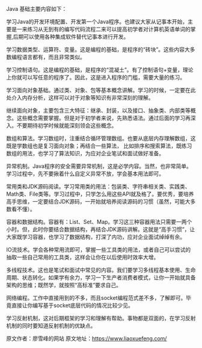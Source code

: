 Java 基础主要内容如下：

学习Java的开发环境配置、开发第一个Java程序。也建议大家从记事本开始，主要是一来练习从无到有的编写代码流程二来可以提高初学者对计算机英语单词的掌握,后期可以使用各种集成软件替代记事本进行开发。

学习数据类型、运算符、变量。这是编程的基础，是程序的“砖块”。这些内容大多数编程语言都有，而且非常类似。

学习控制语句。这是编程的基础，是程序的“混凝土”。有了控制语句+变量，理论上你就可以写任意的程序了。因此，这是进入程序的门槛，需要大量的练习。

学习面向对象基础。通过类、对象、包等基本概念讲解。学习的时候，一定要在此处介入内存分析，这样可以对于对象等知识有非常深刻的理解。

继续面向对象，主要包含三大特征：继承、封装，以及接口、抽象类、内部类等概念。这些概念需要掌握。但是对于初学者来说，先熟悉语法。通过后面的学习再深入。不要期待初学时候就能深刻领会这些概念。

数组和算法。学习数组时，注重结合循环管理数组。也要从底层内存理解数组，这既是学数组也是复习面向对象；再结合一些算法， 比如排序和搜索算法，既练习数组的用法，也学习了算法知识，为应对企业笔试和面试做好准备。

异常机制。Java程序的安全需要异常机制，这是必学内容。当然，也非常简单。学习过程中，先不要揪着什么自定义异常不放，学会基本用法即可。

常用类和JDK源码阅读。学习常用类的用法：包装类、字符串相关类、实践类、Math类、File类等。学习过程中，只学怎么用这些API就及格了。要优秀，要培养高手思维，一定要结合JDK源码，一开始就培养阅读源码的习惯（虽然，可能大多数看不懂）。

容器和数据结构。容器有：List、Set、Map。学习这三种容器用法只需要一两个小时。但，此时你要结合数据结构，再结合JDK源码讲解。这就是“高手习惯”，让大家既学习容器，也学习了数据结构，打深了内功，应对企业面试绰绰有余。

IO流技术。学会各种常用流即可，掌握一些工具类的用法，或者自己可以尝试的抽取一些自己常用的工具类，这样会让你在以后使用时效率大增。

多线程技术。这也是笔试和面试中常见的内容。我们要学习多线程基本使用、生命周期、状态转化。如果学有余力，学习一下生产者消费者模式，让你一开始就具备架构的思维；既然学，就按照“高标准”要求自己。

网络编程。工作中直接用到的不多，而且socket编程范式差不多，了解即可。毕竟直接让你编写基于socket底层代码的情况比较少见。

学习反射机制，这对后期框架的学习和理解有帮助。事物都是双面的，在学习反射机制的同时要知道反射机制的优缺点。

原文作者：廖雪峰的网站 原文地址：https://www.liaoxuefeng.com/